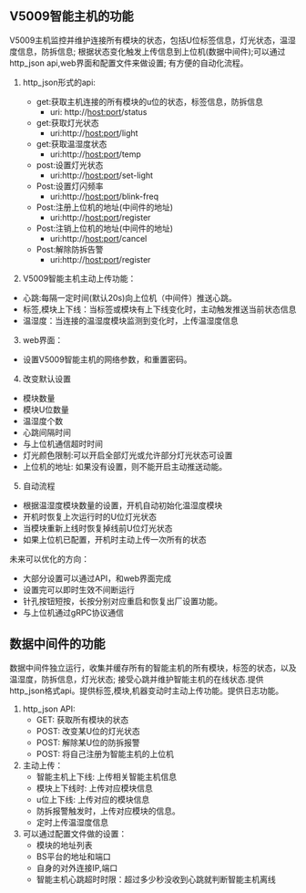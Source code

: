 ## V5009智能主机的功能

V5009主机监控并维护连接所有模块的状态，包括U位标签信息，灯光状态，温湿度信息，防拆信息; 根据状态变化触发上传信息到上位机(数据中间件);可以通过http_json api,web界面和配置文件来做设置; 有方便的自动化流程。
1. http_json形式的api:
    - get:获取主机连接的所有模块的u位的状态，标签信息，防拆信息
        + uri: http://<host:port>/status
    - get:获取灯光状态
        + uri:http://<host:port>/light
    - get:获取温湿度状态 
        + uri:http://<host:port>/temp
    - post:设置灯光状态
        + uri:http://<host:port>/set-light
    - Post:设置灯闪频率
        + uri:http://<host:port>/blink-freq
    - Post:注册上位机的地址(中间件的地址)
        + uri:http://<host:port>/register
    - Post:注销上位机的地址(中间件的地址)
        + uri:http://<host:port>/cancel
    - Post:解除防拆告警
        + uri:http://<host:port>/register

2. V5009智能主机主动上传功能：
- 心跳:每隔一定时间(默认20s)向上位机（中间件）推送心跳。
- 标签,模块上下线：当标签或模块有上下线变化时，主动触发推送当前状态信息
- 温湿度：当连接的温湿度模块监测到变化时，上传温湿度信息

3. web界面：
- 设置V5009智能主机的网络参数，和重置密码。

4. 改变默认设置
- 模块数量
- 模块U位数量
- 温湿度个数
- 心跳间隔时间
- 与上位机通信超时时间
- 灯光颜色限制:可以开启全部灯光或允许部分灯光状态可设置
- 上位机的地址: 如果没有设置，则不能开启主动推送动能。

5. 自动流程
- 根据温湿度模块数量的设置，开机自动初始化温湿度模块
- 开机时恢复上次运行时的U位灯光状态
- 当模块重新上线时恢复掉线前U位灯光状态
- 如果上位机已配置，开机时主动上传一次所有的状态

未来可以优化的方向：
- 大部分设置可以通过API，和web界面完成
- 设置完可以即时生效不间断运行
- 针孔按钮短按，长按分别对应重启和恢复出厂设置功能。
- 与上位机通过gRPC协议通信

<!-- - 将程序与系统打包成镜象文件，方便生产 -->

## 数据中间件的功能

数据中间件独立运行，收集并缓存所有的智能主机的所有模块，标签的状态，以及温湿度，防拆信息，灯光状态; 接受心跳并维护智能主机的在线状态.提供http_json格式api。提供标签,模块,机器变动时主动上传功能。提供日志功能。
1. http_json API:
    - GET: 获取所有模块的状态
    - POST: 改变某U位的灯光状态
    - POST: 解除某U位的防拆报警
    - POST: 将自己注册为智能主机的上位机
2. 主动上传：
    - 智能主机上下线: 上传相关智能主机信息
    - 模块上下线时: 上传对应模块信息
    - u位上下线: 上传对应的模块信息
    - 防拆报警触发时，上传对应模块的信息。
    - 定时上传温湿度信息
3. 可以通过配置文件做的设置：
    - 模块的地址列表
    - BS平台的地址和端口
    - 自身的对外连接IP,端口
    - 智能主机心跳超时时限：超过多少秒没收到心跳就判断智能主机离线
  